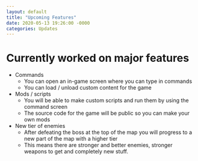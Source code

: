 ```yaml
---
layout: default
title: "Upcoming Features"
date: 2020-05-13 19:26:00 -0000
categories: Updates
---
```


# Currently worked on major features
* Commands
  * You can open an in-game screen where you can type in commands
  * You can load / unload custom content for the game
* Mods / scripts
  * You will be able to make custom scripts and run them by using the command screen
  * The source code for the game will be public so you can make your own mods
* New tier of enemies
  * After defeating the boss at the top of the map you will progress to a new part of the map with a higher tier
  * This means there are stronger and better enemies, stronger weapons to get and completely new stuff.
